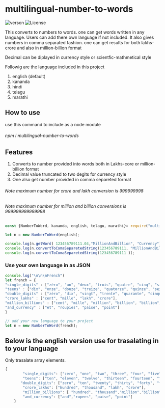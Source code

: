 # multilingual-number-to-words
![verson](https://img.shields.io/badge/version-6.0.2-green.svg)
![License](https://img.shields.io/badge/License-MIT-yellowgreen.svg)

This converts to numbers to words. one can get words written in any language. Users can add there own language if not included. It also gives numbers in comma separated fashion. one can get results for both lakhs-crore and also in million-billion format

Decimal can be diplayed in currency style or scientfic-mathmetical style

Followig are the language included in this project
1. english (default)
2. kananda
3. hindi
4. telagu
5. marathi


## How to use
use this command to include as a node module
###### npm i multilingual-number-to-words

## Features
1. Converts to number provided into words both in Lakhs-core or million-billion format
2. Decimal value truncated to two degits for currency style
3. One also get number provided in comma separeted format

###### Note maximum number for crore and lakh conversion is 999999998
###### Note maximum number for million and billion conversions is 999999999999998

```javascript
const {NumberToWord, kananda, english, telagu, marathi}= require("multilingual-number-to-words")

let n = new NumberToWord(english);

console.log(n.getWord( 123456789111.04,"MillionAndBillion", "Currency"));
console.log(n.convertToComaSeparetedString(123456789111, "MillionAndBillion"));
console.log(n.convertToComaSeparetedString(123456789111 ));


```


### Use your own language in as JSON
```javascript
console.log("\n\n\nFrench")
let french = {
"single_digits" : ["zéro", "un", "deux", "trois", "quatre", "cinq", "six", "sept", "huit", "neuf"],
"teens" : ["dix", "onze", "douze", "treize", "quatorze", "quinze", "seize", "dix-sept", "dix-huit", "dix-neuf"],
"double_digits" : ["zéro", "dix", "vingt", "trente", "quarante", "cinquante", "soixante", "soixante-dix", "quatre-vingts", "quatre-vingt-dix" ],
"crore_lakhs" : ["cent", "mille", "lakh", "crore"],
"million_billions" : ["cent", "mille", "million", "billion", "billion", "quadrillion"],
"and_currency" : ["et", "roupies", "paise", "point"]
}

// add your new language to your project
let n = new NumberToWord(french);
```

## Below is the english version use for trasalating in to your language
Only trasalate array elements.
```javascript
{   
        "single_digits": ["zero", "one", "two", "three", "four", "five", "six", "seven", "eight", "nine"],
        "teens": ["ten", "eleven", "twelve", "thirteen", "fourteen", "fifteen", "sixteen", "seventeen", "eighteen", "nineteen"],
       "double_digits": ["zero", "ten", "twenty", "thirty", "forty", "fifty", "sixty", "seventy", "eighty", "ninety"],
        "crore_lakhs": ["hundred", "thousand", "lakh", "crore"],
        "million_billions": [ "hundred", "thousand","million","billion","trillion","quadrillion"],
        "and_currency": ["and","rupees", "paise", "point"]
    }
```


